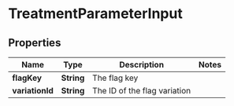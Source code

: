 

# TreatmentParameterInput


## Properties

| Name | Type | Description | Notes |
|------------ | ------------- | ------------- | -------------|
|**flagKey** | **String** | The flag key |  |
|**variationId** | **String** | The ID of the flag variation |  |



